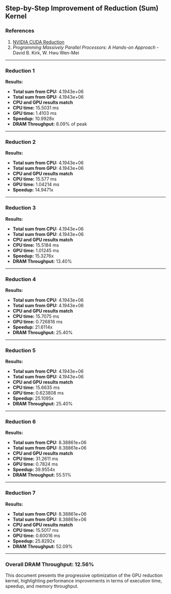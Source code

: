 ## Step-by-Step Improvement of Reduction (Sum) Kernel

### References
1. [NVIDIA CUDA Reduction](https://developer.download.nvidia.com/assets/cuda/files/reduction.pdf)
2. *Programming Massively Parallel Processors: A Hands-on Approach* - David B. Kirk, W. Hwu Wen-Mei

---

### **Reduction 1**
**Results:**
- **Total sum from CPU:** 4.1943e+06
- **Total sum from GPU:** 4.1943e+06
- **CPU and GPU results match**
- **CPU time:** 15.5031 ms
- **GPU time:** 1.4103 ms
- **Speedup:** 10.9928x
- **DRAM Throughput:** 8.09% of peak

---

### **Reduction 2**
**Results:**
- **Total sum from CPU:** 4.1943e+06
- **Total sum from GPU:** 4.1943e+06
- **CPU and GPU results match**
- **CPU time:** 15.577 ms
- **GPU time:** 1.04214 ms
- **Speedup:** 14.9471x

---

### **Reduction 3**
**Results:**
- **Total sum from CPU:** 4.1943e+06
- **Total sum from GPU:** 4.1943e+06
- **CPU and GPU results match**
- **CPU time:** 15.5184 ms
- **GPU time:** 1.01245 ms
- **Speedup:** 15.3276x
- **DRAM Throughput:** 13.40%

---

### **Reduction 4**
**Results:**
- **Total sum from CPU:** 4.1943e+06
- **Total sum from GPU:** 4.1943e+06
- **CPU and GPU results match**
- **CPU time:** 15.7075 ms
- **GPU time:** 0.726816 ms
- **Speedup:** 21.6114x
- **DRAM Throughput:** 25.40%

---

### **Reduction 5**
**Results:**
- **Total sum from CPU:** 4.1943e+06
- **Total sum from GPU:** 4.1943e+06
- **CPU and GPU results match**
- **CPU time:** 15.6635 ms
- **GPU time:** 0.623808 ms
- **Speedup:** 25.1095x
- **DRAM Throughput:** 25.40%

---

### **Reduction 6**
**Results:**
- **Total sum from CPU:** 8.38861e+06
- **Total sum from GPU:** 8.38861e+06
- **CPU and GPU results match**
- **CPU time:** 31.2611 ms
- **GPU time:** 0.7824 ms
- **Speedup:** 39.9554x
- **DRAM Throughput:** 55.51%

---

### **Reduction 7**
**Results:**
- **Total sum from CPU:** 8.38861e+06
- **Total sum from GPU:** 8.38861e+06
- **CPU and GPU results match**
- **CPU time:** 15.5017 ms
- **GPU time:** 0.60016 ms
- **Speedup:** 25.8292x
- **DRAM Throughput:** 52.09%

---

### **Overall DRAM Throughput:** 12.56%

This document presents the progressive optimization of the GPU reduction kernel, highlighting performance improvements in terms of execution time, speedup, and memory throughput.
